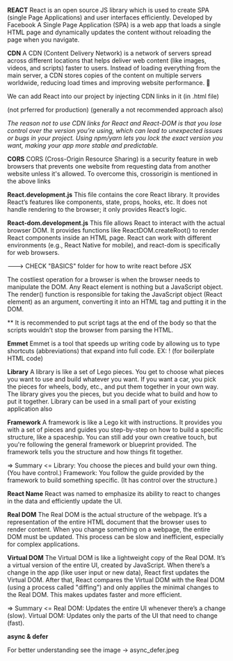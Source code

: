 **REACT**
React is an open source JS library which is used to create SPA (single Page Applications) and user interfaces efficiently. Developed by Facebook
A Single Page Application (SPA) is a web app that loads a single HTML page and dynamically updates the content without reloading the page when you navigate.

**CDN**
A CDN (Content Delivery Network) is a network of servers spread across different locations that helps deliver web content (like images, videos, and scripts) faster to users. Instead of loading everything from the main server, a CDN stores copies of the content on multiple servers worldwide, reducing load times and improving website performance. 🚀

We can add React into our project by injecting CDN links in it (in .html file)
<script crossorigin src="https://unpkg.com/react@18/umd/react.development.js"></script>
<script crossorigin src="https://unpkg.com/react-dom@18/umd/react-dom.development.js"></script>
(not prferred for production)   (generally a not recommended approach also)

*The reason not to use CDN links for React and React-DOM is that you lose control over the version you’re using, which can lead to unexpected issues or bugs in your project. Using npm/yarn lets you lock the exact version you want, making your app more stable and predictable.*

**CORS**
CORS (Cross-Origin Resource Sharing) is a security feature in web browsers that prevents one website from requesting data from another website unless it's allowed.
To overcome this, crossorigin is mentioned in the above links 

**React.development.js**
This file contains the core React library.
It provides React’s features like components, state, props, hooks, etc.
It does not handle rendering to the browser; it only provides React’s logic.

**React-dom.development.js**
This file allows React to interact with the actual browser DOM.
It provides functions like ReactDOM.createRoot() to render React components inside an HTML page.
React can work with different environments (e.g., React Native for mobile), and react-dom is specifically for web browsers.

---> CHECK "BASICS" folder for how to write react before JSX 

The costliest operation for a browser is when the browser needs to manipulate the DOM.
Any React element is nothing but a JavaScript object.
The render() function is responsible for taking the JavaScript object (React element) as an argument, converting it into an HTML tag and putting it in the DOM.

** It is recommended to put script tags at the end of the body so that the scripts wouldn’t stop the browser from parsing the HTML.

**Emmet**
Emmet is a tool that speeds up writing code by allowing us to type shortcuts (abbreviations) that expand into full code. 
EX: ! (for boilerplate HTML code)

**Library**
A library is like a set of Lego pieces. You get to choose what pieces you want to use and build whatever you want. If you want a car, you pick the pieces for wheels, body, etc., and put them together in your own way. The library gives you the pieces, but you decide what to build and how to put it together.
Library can be used in a small part of your existing application also

**Framework**
A framework is like a Lego kit with instructions. It provides you with a set of pieces and guides you step-by-step on how to build a specific structure, like a spaceship. You can still add your own creative touch, but you're following the general framework or blueprint provided. The framework tells you the structure and how things fit together.

=> Summary <=
Library: You choose the pieces and build your own thing. (You have control.)
Framework: You follow the guide provided by the framework to build something specific. (It has control over the structure.)

**React Name** 
React was named to emphasize its ability to react to changes in the data and efficiently update the UI.

**Real DOM**
The Real DOM is the actual structure of the webpage. It’s a representation of the entire HTML document that the browser uses to render content. When you change something on a webpage, the entire DOM must be updated. This process can be slow and inefficient, especially for complex applications.

**Virtual DOM**
The Virtual DOM is like a lightweight copy of the Real DOM. It’s a virtual version of the entire UI, created by JavaScript. When there’s a change in the app (like user input or new data), React first updates the Virtual DOM. After that, React compares the Virtual DOM with the Real DOM (using a process called "diffing") and only applies the minimal changes to the Real DOM. This makes updates faster and more efficient.

=> Summary <=
Real DOM: Updates the entire UI whenever there’s a change (slow).
Virtual DOM: Updates only the parts of the UI that need to change (fast).

**async & defer**
<!-- <script async/defer src="script.js"></script> -->
For better understanding see the image -> async_defer.jpeg








